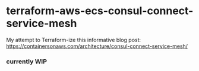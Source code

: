 # terraform-aws-ecs-consul-connect-service-mesh
My attempt to Terraform-ize this informative blog post: https://containersonaws.com/architecture/consul-connect-service-mesh/

### currently WIP
